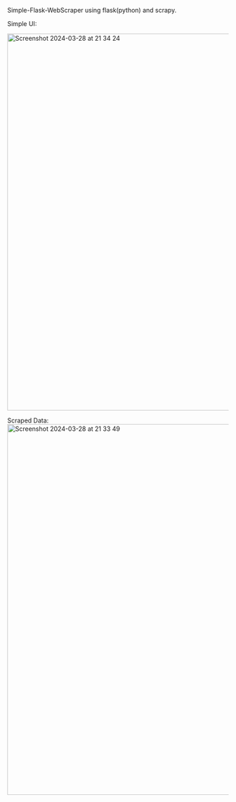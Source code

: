 Simple-Flask-WebScraper using flask(python) and scrapy.

Simple UI:


<img width="858" alt="Screenshot 2024-03-28 at 21 34 24" src="https://github.com/SanjayTamang/Simple-Flask-WebScraper/assets/52417143/3da8bf7c-c267-4ad8-aebc-23b331f8d0e4">


Scraped Data:
<img width="844" alt="Screenshot 2024-03-28 at 21 33 49" src="https://github.com/SanjayTamang/Simple-Flask-WebScraper/assets/52417143/916f4149-4005-4b97-aba2-46016a498e6d">
